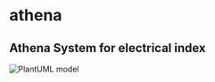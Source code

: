 # athena
Athena System for electrical index
--
![PlantUML model](https://www.plantuml.com/plantuml/svg/TP5HRzCm4CVVyocEyan42-iOGcXbesz8I1KVm8tTr5hi2sURKj2-ExUhdT1cyqlE-l_-lil_RaDK59FhgbTnRvm1TGXla9HlJHKUhEyLAGSDkXwzyH7-Li1dZJxUOOS4mzbsgdaGSHKZsMsAPg2oM9mR-yV0UERN4rj6vbTJnIl7oZsXrR1HFi0tz2ZO5-xH4YQlXz5UBrStNzVhauoa3MLfCZCH7aPDl0i-osNrM5NHnix0RCK9UGMROuZ6pPwBPnEF37AQYwfgEamwvwMQY0Ip7y7G35I0n8K8Ox2pxwPL8GNH-rCjI62hQhdzslBR6qE_yYDP4EXdCeaH-OWerMMBUr8DYgoVgalvxjZwF40ZvIMmyfhG6Qs4KUKcc5PHRLNW8KebKBbC_dQFnjlVmlIdkdfY91geDHvy_Rda84gv3ABy0to4UGt1U0qxZ9XHaGfOWc9qKSl5P7QAIcmClgkX9zIfoIXOlykFvspWKvtwUZ2yhw517v8xC_pFCtusozM5OygMjvVZC3wvhQ4yoB20oVZNuzl5yRoXh8Sz7qesBpXIFow4yPkSEfaUAPRSotD2byKoFN_B_u1T1mvzt7V7ioO5gycs-tZMPSxBzHZjxiWXKLdnOtNBhPFh_W40)

